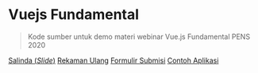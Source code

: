 # Vuejs Fundamental

> Kode sumber untuk demo materi webinar Vue.js Fundamental PENS 2020

[Salinda (_Slide_)](https://bit.ly/slide-vuejs)
[Rekaman Ulang](https://bit.ly/playback-vuejs)
[Formulir Submisi](https://bit.ly/belajar-vuejs)
[Contoh Aplikasi](https://bit.ly/contoh-vuejs)
